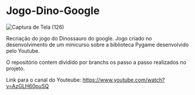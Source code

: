 # Jogo-Dino-Google
![Captura de Tela (126)](https://user-images.githubusercontent.com/103837121/188328362-a425f3b5-43cc-47ad-b827-e5c4a5b94267.png)

Recriação do jogo do Dinossauro do google.
Jogo criado no desenvolvimento de um minicurso sobre a biblioteca Pygame desenvolvido pelo Youtube.

O repositório contem dividido por branchs os passo a passo realizados no projeto.


Link para o canal do Youteube:
https://www.youtube.com/watch?v=AzGLH60puSQ



